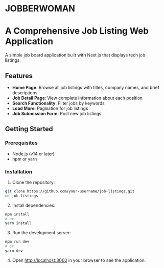 # JOBBERWOMAN
# A Comprehensive Job Listing Web Application

A simple job board application built with Next.js that displays tech job listings.

## Features

- **Home Page**: Browse all job listings with titles, company names, and brief descriptions
- **Job Detail Page**: View complete information about each position
- **Search Functionality**: Filter jobs by keywords
- **Load More**: Pagination for job listings 
- **Job Submission Form**: Post new job listings 

## Getting Started

### Prerequisites

- Node.js (v14 or later)
- npm or yarn

### Installation

1. Clone the repository:
```bash
git clone https://github.com/your-username/job-listings.git
cd job-listings
```

2. Install dependencies:
```bash
npm install
# or
yarn install
```

3. Run the development server:
```bash
npm run dev
# or
yarn dev
```

4. Open [http://localhost:3000](http://localhost:3000) in your browser to see the application.

